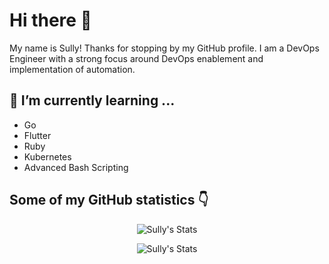 # Hi there 👋

My name is Sully! Thanks for stopping by my GitHub profile. I am a DevOps Engineer with a strong focus around DevOps enablement and implementation of automation. 


## 🌱 I’m currently learning ...
- Go 
- Flutter
- Ruby 
- Kubernetes
- Advanced Bash Scripting

## Some of my GitHub statistics 👇

<p align="center">
  <img src="https://github-readme-stats.vercel.app/api?username=ssulei7&theme=dark&count_private=true" alt="Sully's Stats"/>
</p>

<p align="center">
  <img src="https://github-readme-stats.vercel.app/api/top-langs/?username=ssulei7&langs_count=10&theme=dark&layout=compact&count_private=true&hide=java" alt="Sully's Stats"/>
</p>
